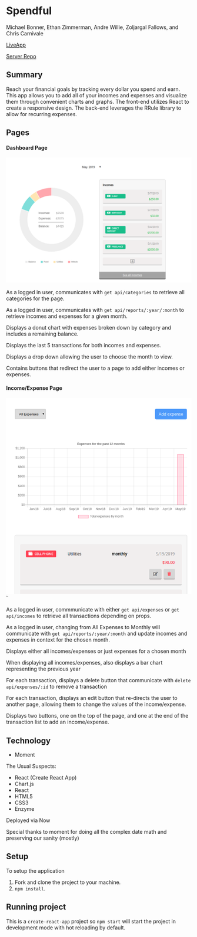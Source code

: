 # Spendful

Michael Bonner, Ethan Zimmerman, Andre Willie, Zoljargal Fallows, and Chris Carnivale

[LiveApp](http://spendful.now.sh)

[Server Repo](https://github.com/thinkful-ei-armadillo/spendful-server)

## Summary

Reach your financial goals by tracking every dollar you spend and earn.  This app allows you to 
add all of your incomes and expenses and visualize them through convenient charts and graphs.  The
front-end utilizes React to create a responsive design.  The back-end leverages the RRule library to allow
for recurring expenses.

## Pages

#### Dashboard Page

![Dashboard Page](./src/images/DashboardPage1.png)

As a logged in user, communicates with `get api/categories` to retrieve all categories for the page.

As a logged in user, communicates with `get api/reports/:year/:month` to retrieve incomes and expenses for a given month.

Displays a donut chart with expenses broken down by category and includes a remaining balance.

Displays the last 5 transactions for both incomes and expenses.

Displays a drop down allowing the user to choose the month to view.

Contains buttons that redirect the user to a page to add either incomes or expenses.


#### Income/Expense Page

![Income/Expense Page](./src/images/ExpensePage1.png)`

As a logged in user, commmunicate with either `get api/expenses` or `get api/incomes` to retrieve all transactions depending on props.


As a logged in user, changing from All Expenses to Monthly will communicate with `get api/reports/:year/:month` and update incomes and expenses in context for the chosen month.

Displays either all incomes/expenses or just expenses for a chosen month

When displaying all incomes/expenses, also displays a bar chart representing the previous year

For each transaction, displays a delete button that communicate with `delete api/expenses/:id` to remove a transaction

For each transaction, displays an edit button that re-directs the user to another page, allowing them to change the values of the income/expense.

Displays two buttons, one on the top of the page, and one at the end of the transaction list to add an income/expense.

## Technology

- Moment

The Usual Suspects:
- React (Create React App)
- Chart.js
- React
- HTML5
- CSS3
- Enzyme

Deployed via Now

Special thanks to moment for doing all the complex date math and 
preserving our sanity (mostly) 

## Setup

To setup the application

1. Fork and clone the project to your machine.
2. `npm install`.

## Running project

This is a `create-react-app` project so `npm start` will start the project in development mode with hot reloading by default.
